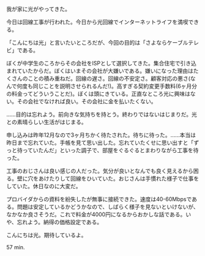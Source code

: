 我が家に光がやってきた。

今日は回線工事が行われた。今日から光回線でインターネットライフを満喫できる。

「こんにちは光」と言いたいところだが、今回の目的は「さよならケーブルテレビ」である。

ぼくが中学生のころからその会社をISPとして選択してきた。集合住宅で引き込まれていたからだ。ぼくはいまその会社が大嫌いである。嫌いになった理由はたくさんのことの積み重ねだ。回線の遅さ。回線の不安定さ。顧客対応の悪さ(なんで何度も同じことを説明させられるんだ!)。高すぎる契約変更手数料(6ヶ月分の料金ってどういうことだ)。ぼくは頭にきている。正直なところ光に興味はない。その会社でなければ良い。その会社に金を払いたくない。

……目的は忘れよう。前向きな気持ちを持とう。終わりではないはじまりだ。光との素晴らしい生活がはじまる。

申し込みは昨年12月なので3ヶ月ちかく待たされた。待ちに待った。……本当は昨日まで忘れていた。手帳を見て思い出した。忘れていたくせに思い出すと「ずっと待っていたんだ」といった調子で、部屋をぐるぐるとまわりながら工事を待った。

工事のおじさんは良い感じの人だった。気分が良いとなんでも良く見えるから困る。壁に穴をあけたりして回線をひいていた。おじさんは手慣れた様子で仕事をしていた。休日なのに大変だ。

プロバイダからの資料を紛失したが無事に接続できた。速度は40-60Mbpsである。問題は安定しているかどうかなので、しばらく様子を見ないといけないが、なかなか良さそうだ。これで料金が4000円になるからおかしな話である。いや、忘れよう。納得の価格設定である。

こんにちは光。期待しているよ。

57 min.
